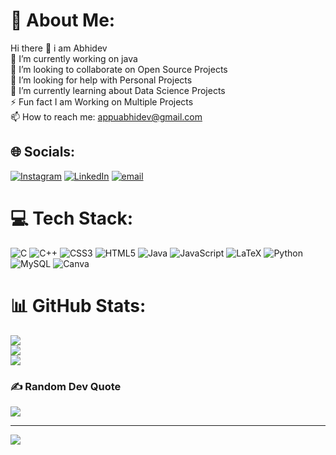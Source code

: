 # 💫 About Me:
 Hi there 👋 i am Abhidev<br>🔭 I’m currently working on java<br>👯 I’m looking to collaborate on Open Source Projects<br>🤝 I’m looking for help with Personal Projects<br>🌱 I’m currently learning about Data Science Projects<br>⚡ Fun fact I am Working on Multiple Projects<br>📫 How to reach me: appuabhidev@gmail.com


## 🌐 Socials:
[![Instagram](https://img.shields.io/badge/Instagram-%23E4405F.svg?logo=Instagram&logoColor=white)](https://instagram.com/abhidev_kd) [![LinkedIn](https://img.shields.io/badge/LinkedIn-%230077B5.svg?logo=linkedin&logoColor=white)](https://linkedin.com/in/abhidev-kd) [![email](https://img.shields.io/badge/Email-D14836?logo=gmail&logoColor=white)](mailto:appuabhidev@gmail.com) 

# 💻 Tech Stack:
![C](https://img.shields.io/badge/c-%2300599C.svg?style=for-the-badge&logo=c&logoColor=white) ![C++](https://img.shields.io/badge/c++-%2300599C.svg?style=for-the-badge&logo=c%2B%2B&logoColor=white) ![CSS3](https://img.shields.io/badge/css3-%231572B6.svg?style=for-the-badge&logo=css3&logoColor=white) ![HTML5](https://img.shields.io/badge/html5-%23E34F26.svg?style=for-the-badge&logo=html5&logoColor=white) ![Java](https://img.shields.io/badge/java-%23ED8B00.svg?style=for-the-badge&logo=openjdk&logoColor=white) ![JavaScript](https://img.shields.io/badge/javascript-%23323330.svg?style=for-the-badge&logo=javascript&logoColor=%23F7DF1E) ![LaTeX](https://img.shields.io/badge/latex-%23008080.svg?style=for-the-badge&logo=latex&logoColor=white) ![Python](https://img.shields.io/badge/python-3670A0?style=for-the-badge&logo=python&logoColor=ffdd54) ![MySQL](https://img.shields.io/badge/mysql-4479A1.svg?style=for-the-badge&logo=mysql&logoColor=white) ![Canva](https://img.shields.io/badge/Canva-%2300C4CC.svg?style=for-the-badge&logo=Canva&logoColor=white)
# 📊 GitHub Stats:
![](https://github-readme-stats.vercel.app/api?username=kd-abhidev&theme=shadow_blue&hide_border=false&include_all_commits=true&count_private=true)<br/>
![](https://nirzak-streak-stats.vercel.app/?user=kd-abhidev&theme=shadow_blue&hide_border=false)<br/>
![](https://github-readme-stats.vercel.app/api/top-langs/?username=kd-abhidev&theme=shadow_blue&hide_border=false&include_all_commits=true&count_private=true&layout=compact)

### ✍️ Random Dev Quote
![](https://quotes-github-readme.vercel.app/api?type=horizontal&theme=radical)

---
[![](https://visitcount.itsvg.in/api?id=kd-abhidev&icon=0&color=0)](https://visitcount.itsvg.in)

<!-- Proudly created with GPRM ( https://gprm.itsvg.in ) -->
